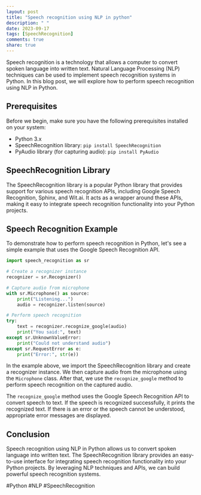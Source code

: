 ```yaml
---
layout: post
title: "Speech recognition using NLP in python"
description: " "
date: 2023-09-17
tags: [SpeechRecognition]
comments: true
share: true
---
```


Speech recognition is a technology that allows a computer to convert spoken language into written text. Natural Language Processing (NLP) techniques can be used to implement speech recognition systems in Python. In this blog post, we will explore how to perform speech recognition using NLP in Python.

## Prerequisites

Before we begin, make sure you have the following prerequisites installed on your system:
- Python 3.x
- SpeechRecognition library: `pip install SpeechRecognition`
- PyAudio library (for capturing audio): `pip install PyAudio`

## SpeechRecognition Library

The SpeechRecognition library is a popular Python library that provides support for various speech recognition APIs, including Google Speech Recognition, Sphinx, and Wit.ai. It acts as a wrapper around these APIs, making it easy to integrate speech recognition functionality into your Python projects.

## Speech Recognition Example

To demonstrate how to perform speech recognition in Python, let's see a simple example that uses the Google Speech Recognition API.

```python
import speech_recognition as sr

# Create a recognizer instance
recognizer = sr.Recognizer()

# Capture audio from microphone
with sr.Microphone() as source:
    print("Listening...")
    audio = recognizer.listen(source)

# Perform speech recognition
try:
    text = recognizer.recognize_google(audio)
    print("You said:", text)
except sr.UnknownValueError:
    print("Could not understand audio")
except sr.RequestError as e:
    print("Error:", str(e))
```

In the example above, we import the SpeechRecognition library and create a recognizer instance. We then capture audio from the microphone using the `Microphone` class. After that, we use the `recognize_google` method to perform speech recognition on the captured audio.

The `recognize_google` method uses the Google Speech Recognition API to convert speech to text. If the speech is recognized successfully, it prints the recognized text. If there is an error or the speech cannot be understood, appropriate error messages are displayed.

## Conclusion

Speech recognition using NLP in Python allows us to convert spoken language into written text. The SpeechRecognition library provides an easy-to-use interface for integrating speech recognition functionality into your Python projects. By leveraging NLP techniques and APIs, we can build powerful speech recognition systems.

#Python #NLP #SpeechRecognition